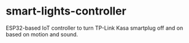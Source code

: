 # smart-lights-controller
ESP32-based IoT controller to turn TP-Link Kasa smartplug off and on based on motion and sound.
